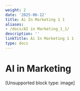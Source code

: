 ```yaml
---
weight: 2
date: '2025-06-12'
title: Ai In Marketing 1 1
aliases:
- /docs/AI in Marketing_1_1/
description: ''
linkTitle: Ai In Marketing 1 1
type: docs
---
```


# AI in Marketing

[Unsupported block type: image]
